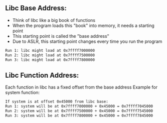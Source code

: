 ## Libc Base Address:
- Think of libc like a big book of functions
- When the program loads this "book" into memory, it needs a starting point
- This starting point is called the "base address"
- Due to ASLR, this starting point changes every time you run the program


```apache
Run 1: libc might load at 0x7ffff7000000
Run 2: libc might load at 0x7ffff7500000
Run 3: libc might load at 0x7ffff7800000
```

## Libc Function Address:
Each function in libc has a fixed offset from the base address
Example for system function:

```apache 
If system is at offset 0x45000 from libc base:
Run 1: system will be at 0x7ffff7000000 + 0x45000 = 0x7ffff7045000
Run 2: system will be at 0x7ffff7500000 + 0x45000 = 0x7ffff7545000
Run 3: system will be at 0x7ffff7800000 + 0x45000 = 0x7ffff7845000
```